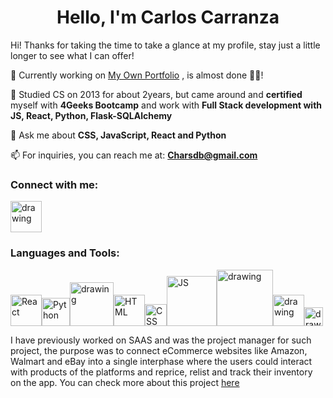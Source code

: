 # <h1 align="center"> Hello, I'm Carlos Carranza </h1>

Hi!  Thanks for taking the time to take a glance at my profile, stay just a little longer to see what I can offer!

🔭 Currently working on [My Own Portfolio]([https://github.com/Charlytoc/where2day](https://portfolio-website-s1gq.vercel.app/)) , is almost done 👨‍💻!

🌱 Studied CS on 2013 for about 2years, but came around and **certified** myself with **4Geeks Bootcamp** and work with **Full Stack development with JS, React, Python, Flask-SQLAlchemy**

💬 Ask me about **CSS, JavaScript, React and Python**

📫 For inquiries, you can reach me at: **Charsdb@gmail.com**


### Connect with me: 

[<img src="https://cdn-icons-png.flaticon.com/512/174/174857.png" alt="drawing" width="50"/>](https://www.linkedin.com/in/carlos-carranza-249604166/)

### Languages and Tools: 
<img src="https://upload.wikimedia.org/wikipedia/commons/thumb/a/a7/React-icon.svg/2300px-React-icon.svg.png" alt="React" width="50"/><img src="https://upload.wikimedia.org/wikipedia/commons/thumb/c/c3/Python-logo-notext.svg/1869px-Python-logo-notext.svg.png" alt="Python" width="45"/><img src="https://cdn.freebiesupply.com/logos/thumbs/2x/flask-logo.png" alt="drawing" width="70"/><img src="https://upload.wikimedia.org/wikipedia/commons/thumb/6/61/HTML5_logo_and_wordmark.svg/512px-HTML5_logo_and_wordmark.svg.png" alt="HTML" width="50"/><img src="https://upload.wikimedia.org/wikipedia/commons/thumb/d/d5/CSS3_logo_and_wordmark.svg/1452px-CSS3_logo_and_wordmark.svg.png" alt="CSS" width="35"/><img src="https://www.freepnglogos.com/uploads/javascript-png/javascript-logo-transparent-logo-javascript-images-3.png" alt="JS" width="80"/><img src="https://upload.wikimedia.org/wikipedia/commons/8/87/Sql_data_base_with_logo.png" alt="drawing" width="90"/><img src="https://uxwing.com/wp-content/themes/uxwing/download/brands-and-social-media/postman-icon.png" alt="drawing" width="50"/><img src="https://cdn.freebiesupply.com/logos/large/2x/figma-1-logo-png-transparent.png" alt="drawing" width="30"/>

I have previously worked on SAAS and was the project manager for such project, the purpose was to connect eCommerce websites like Amazon, Walmart and eBay into a single interphase where the users could interact with products of the platforms and reprice, relist and track their inventory on the app. You can check more about this project [here](https://www.youtube.com/channel/UC3wCiIpiLkyxzl1r45KmZew/videos) 

